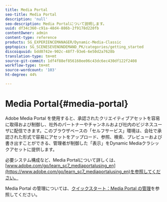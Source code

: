 ```yaml
---
title: Media Portal
seo-title: Media Portal
description: 'null'
seo-description: Media Portalについて説明します。
uuid: df34c360-c91a-48d4-886b-2f9178d220fb
contentOwner: admin
content-type: reference
products: SG_EXPERIENCEMANAGER/Dynamic-Media-Classic
geptopics: SG_SCENESEVENONDEMAND_PK/categories/getting_started
discoiquuid: bdd0742e-902c-48f7-93e6-6e50d2a7628b
translation-type: tm+mt
source-git-commit: 1df4f88ef856160ee06c43dc6ec430df122f2408
workflow-type: tm+mt
source-wordcount: '103'
ht-degree: 44%

---
```



# Media Portal{#media-portal}

Adobe Media Portal を使用すると、承認されたクリエイティブアセットを容易に取得および制御し、社外のパートナーやチャンネルおよび社内のビジネスユーザに配信できます。このブラウザベースの「セルフサービス」環境は、会社で承認された形式で容易にアセットをアップロード、参照、検索、プレビューおよび書き出すことができる、管理者が制御した「表示」をDynamic Mediaクラシックアセットに提供します。

必要システム構成など、Media Portalについて詳しくは、[www.adobe.com/go/learn_sc7_mediaportalusing_en](https://www.adobe.com/go/learn_sc7_mediaportalusing_en)を参照してください。

Media Portal の管理については、[クイックスタート：Media Portal の管理](quick-start-media-portal-administration.md#quick_start_media_portal_administration)を参照してください。
